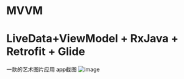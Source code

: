 # MVVM
# LiveData+ViewModel + RxJava + Retrofit + Glide

一款的艺术图片应用
app截图
![image](https://https://github.com/SelfZhangTQ/T-MVVM/tree/master/screenshots/1_video.gif)
